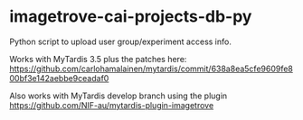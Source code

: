 # imagetrove-cai-projects-db-py

Python script to upload user group/experiment access info.

Works with MyTardis 3.5 plus the patches here: https://github.com/carlohamalainen/mytardis/commit/638a8ea5cfe9609fe800bf3e142aebbe9ceadaf0

Also works with MyTardis develop branch using the plugin https://github.com/NIF-au/mytardis-plugin-imagetrove
